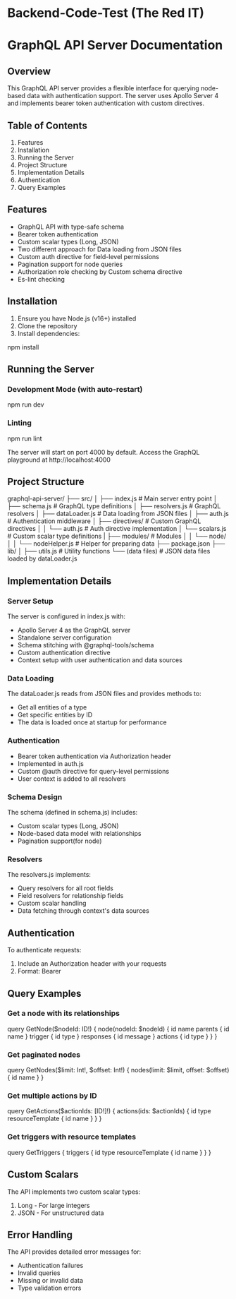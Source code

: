 # Backend-Code-Test (The Red IT)

# GraphQL API Server Documentation

## Overview
This GraphQL API server provides a flexible interface for querying node-based data with authentication support. The server uses Apollo Server 4 and implements bearer token authentication with custom directives.

## Table of Contents
1. Features
2. Installation
3. Running the Server
4. Project Structure
5. Implementation Details
6. Authentication
7. Query Examples

## Features

- GraphQL API with type-safe schema
- Bearer token authentication
- Custom scalar types (Long, JSON)
- Two different approach for Data loading from JSON files
- Custom auth directive for field-level permissions
- Pagination support for node queries
- Authorization role checking by Custom schema directive
- Es-lint checking

## Installation

1. Ensure you have Node.js (v16+) installed
2. Clone the repository
3. Install dependencies:

npm install

## Running the Server

### Development Mode (with auto-restart)
npm run dev

### Linting
npm run lint

The server will start on port 4000 by default. Access the GraphQL playground at http://localhost:4000

## Project Structure

graphql-api-server/
├── src/
│   ├── index.js              # Main server entry point
│   ├── schema.js             # GraphQL type definitions
│   ├── resolvers.js          # GraphQL resolvers
│   ├── dataLoader.js         # Data loading from JSON files
│   ├── auth.js               # Authentication middleware
│   ├── directives/           # Custom GraphQL directives
│   │   └── auth.js           # Auth directive implementation
│   └── scalars.js            # Custom scalar type definitions
|   ├── modules/              # Modules
│   │   └── node/
│   │       └── nodeHelper.js # Helper for preparing data
├── package.json
├── lib/
│   ├── utils.js          # Utility functions
└── (data files)          # JSON data files loaded by dataLoader.js

## Implementation Details

### Server Setup
The server is configured in index.js with:
- Apollo Server 4 as the GraphQL server
- Standalone server configuration
- Schema stitching with @graphql-tools/schema
- Custom authentication directive
- Context setup with user authentication and data sources

### Data Loading
The dataLoader.js reads from JSON files and provides methods to:
- Get all entities of a type
- Get specific entities by ID
- The data is loaded once at startup for performance

### Authentication
- Bearer token authentication via Authorization header
- Implemented in auth.js
- Custom @auth directive for query-level permissions
- User context is added to all resolvers

### Schema Design
The schema (defined in schema.js) includes:
- Custom scalar types (Long, JSON)
- Node-based data model with relationships
- Pagination support(for node)

### Resolvers
The resolvers.js implements:
- Query resolvers for all root fields
- Field resolvers for relationship fields
- Custom scalar handling
- Data fetching through context's data sources

## Authentication

To authenticate requests:
1. Include an Authorization header with your requests
2. Format: Bearer <your-token>

## Query Examples

### Get a node with its relationships
query GetNode($nodeId: ID!) {
  node(nodeId: $nodeId) {
    id
    name
    parents {
      id
      name
    }
    trigger {
      id
      type
    }
    responses {
      id
      message
    }
    actions {
      id
      type
    }
  }
}

### Get paginated nodes
query GetNodes($limit: Int!, $offset: Int!) {
  nodes(limit: $limit, offset: $offset) {
    id
    name
  }
}

### Get multiple actions by ID
query GetActions($actionIds: [ID!]!) {
  actions(ids: $actionIds) {
    id
    type
    resourceTemplate {
      id
      name
    }
  }
}

### Get triggers with resource templates
query GetTriggers {
  triggers {
    id
    type
    resourceTemplate {
      id
      name
    }
  }
}

## Custom Scalars

The API implements two custom scalar types:
1. Long - For large integers
2. JSON - For unstructured data

## Error Handling

The API provides detailed error messages for:
- Authentication failures
- Invalid queries
- Missing or invalid data
- Type validation errors
